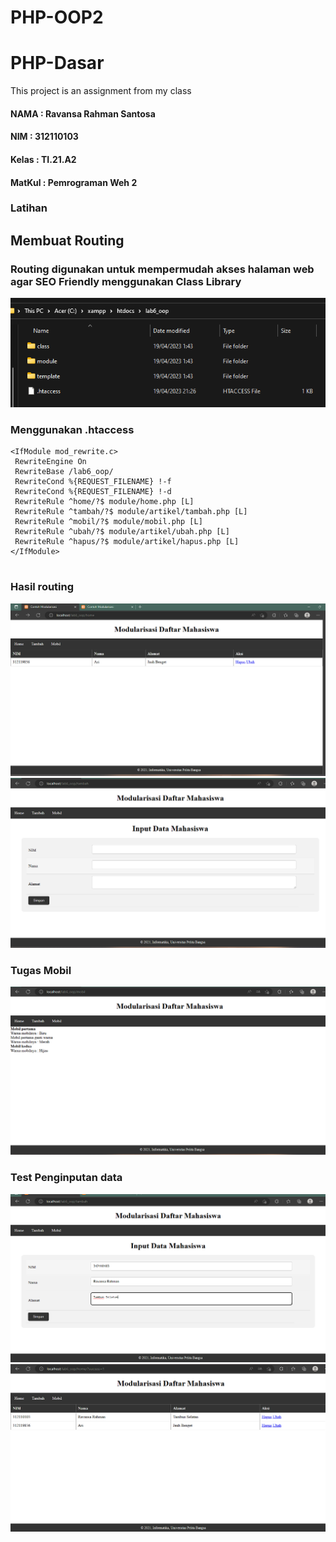 # PHP-OOP2
# PHP-Dasar

This project is an assignment from my class
#### NAMA : Ravansa Rahman Santosa
#### NIM : 312110103
#### Kelas : TI.21.A2
#### MatKul : Pemrograman Weh 2

### Latihan
## Membuat Routing
### Routing digunakan untuk mempermudah akses halaman web agar SEO Friendly menggunakan Class Library
![Gambar](img/1.png)
### Menggunakan .htaccess
```
<IfModule mod_rewrite.c>
 RewriteEngine On
 RewriteBase /lab6_oop/
 RewriteCond %{REQUEST_FILENAME} !-f
 RewriteCond %{REQUEST_FILENAME} !-d
 RewriteRule ^home/?$ module/home.php [L]
 RewriteRule ^tambah/?$ module/artikel/tambah.php [L]
 RewriteRule ^mobil/?$ module/mobil.php [L]
 RewriteRule ^ubah/?$ module/artikel/ubah.php [L]
 RewriteRule ^hapus/?$ module/artikel/hapus.php [L]
</IfModule>


```
### Hasil routing
![Gambar](img/2.png)
![Gambar](img/3.png)
### Tugas Mobil
![Gambar](img/4.png)
### Test Penginputan data
![Gambar](img/5.png)
![Gambar](img/6.png)